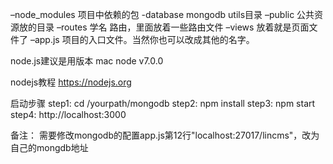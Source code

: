 –node_modules   项目中依赖的包
-database       mongodb utils目录
–public         公共资源放的目录
–routes         学名 路由，里面放着一些路由文件
–views			 放着就是页面文件了
–app.js		 项目的入口文件。当然你也可以改成其他的名字。

node.js建议是用版本
mac node v7.0.0

nodejs教程
https://nodejs.org

启动步骤
step1: cd /yourpath/mongodb
step2: npm install
step3: npm start
step4: http://localhost:3000

备注：
 需要修改mongodb的配置app.js第12行"localhost:27017/lincms"，改为自己的mongdb地址


